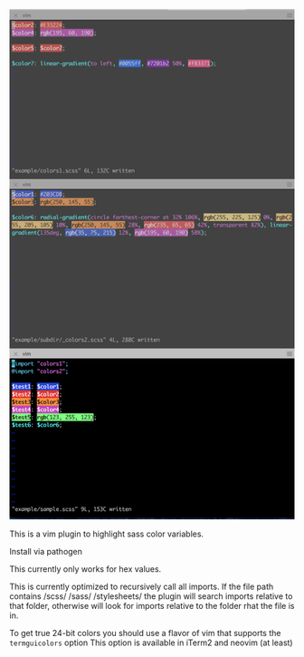 ![vim sass colors sample](https://raw.githubusercontent.com/shmargum/vim-sass-colors/master/vim-sass-color-sample-6.png)

This is a vim plugin to highlight sass color variables.

Install via pathogen

This currently only works for hex values.

This is currently optimized to recursively call all imports.
If the file path contains /scss/ /sass/ /stylesheets/ the plugin will search imports relative to that folder, otherwise will look for imports relative to the folder rhat the file is in.

To get true 24-bit colors you should use a flavor of vim that supports the `termguicolors` option
This option is available in iTerm2 and neovim (at least)
